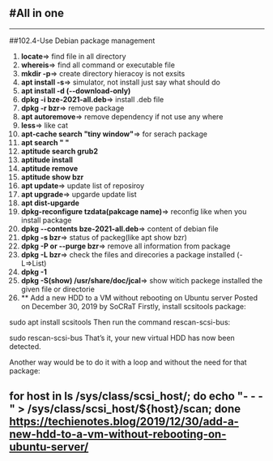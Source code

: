 #All in one
---
---
##102.4-Use Debian package management

1. **locate**=> find file in all directory
2. **whereis**=> find all command or executable file
3. **mkdir -p**=> create directory hieracoy is not exsits
4. **apt install -s**=> simulator, not install just say what should do
5. **apt install -d (--download-only)**
6. **dpkg -i bze-2021-all.deb**=> install .deb file
7. **dpkg -r bzr**=> remove package
8. **apt autoremove**=> remove dependency if not use any where
9. **less**=> like cat
10. **apt-cache search "tiny window"**=> for serach package
11. **apt search " "**
12. **aptitude search grub2**
13. **aptitude install**
14. **aptitude remove** 
15. **aptitude show bzr**
16. **apt update**=> update list of reposiroy
17. **apt upgrade**=> upgarde update list
18. **apt dist-upgarde**
19. **dpkg-reconfigure tzdata(pakcage name)**=> reconfig like when you install package
20. **dpkg --contents bze-2021-all.deb**=> content of debian file
21. **dpkg -s bzr**=> status of packeg(like apt show bzr)
22. **dpkg -P or --purge bzr**=> remove all information from package  
23. **dpkg -L bzr**=> check the files and direcories a package installed (-L=>List)
24. **dpkg -1**
25. **dpkg -S(show) /usr/share/doc/jcal**=> show witich packege installed the given file or directorie 
26.  ** Add a new HDD to a VM without rebooting on Ubuntu server
Posted on December 30, 2019 by SoCRaT
Firstly, install scsitools package:

sudo apt install scsitools
Then run the command rescan-scsi-bus:

sudo rescan-scsi-bus
That’s it, your new virtual HDD has now been detected.

Another way would be to do it with a loop and without the need for that package:

for host in ls /sys/class/scsi_host/; do
echo "- - -" > /sys/class/scsi_host/${host}/scan;
done
https://techienotes.blog/2019/12/30/add-a-new-hdd-to-a-vm-without-rebooting-on-ubuntu-server/
---
